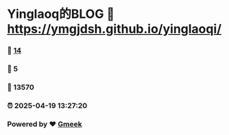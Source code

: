 # Yinglaoq的BLOG :link: https://ymgjdsh.github.io/yinglaoqi/ 
### :page_facing_up: [14](https://ymgjdsh.github.io/yinglaoqi//tag.html) 
### :speech_balloon: 5 
### :hibiscus: 13570 
### :alarm_clock: 2025-04-19 13:27:20 
### Powered by :heart: [Gmeek](https://github.com/Meekdai/Gmeek)
